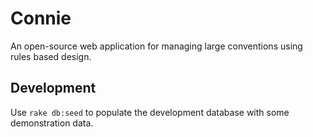 Connie
======
An open-source web application for managing large conventions using rules based design.

Development
-----------
Use `rake db:seed` to populate the development database with some demonstration data.